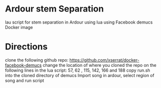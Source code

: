 # Ardour stem Separation
lau script for stem separation in Ardour using lua using Facebook demucs Docker image

# Directions
clone the following github repo: https://github.com/xserrat/docker-facebook-demucs
change the location of where you cloned the repo on the following lines in the lua script: 57, 62 , 115, 142, 166 and 188
copy run.sh into the cloned directory of demucs
Import song in ardour, select region of song and run script
